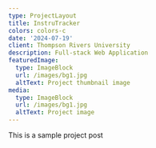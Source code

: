 ```yaml
---
type: ProjectLayout
title: InstruTracker
colors: colors-c
date: '2024-07-19'
client: Thompson Rivers University
description: Full-stack Web Application
featuredImage:
  type: ImageBlock
  url: /images/bg1.jpg
  altText: Project thumbnail image
media:
  type: ImageBlock
  url: /images/bg1.jpg
  altText: Project image
---
```

This is a sample project post
